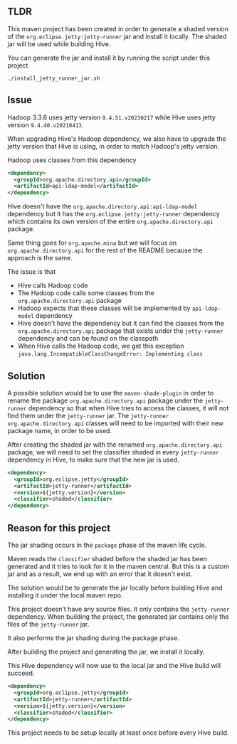 ## TLDR

This maven project has been created in order to generate a shaded version of the `org.eclipse.jetty:jetty-runner` jar and install it locally. The shaded jar will be used while building Hive.

You can generate the jar and install it by running the script under this project

```shell
./install_jetty_runner_jar.sh
```

## Issue

Hadoop 3.3.6 uses jetty version `9.4.51.v20230217` while Hive uses jetty version `9.4.40.v20210413`.

When upgrading Hive's Hadoop dependency, we also have to upgrade the jetty version that Hive is using, in order to match Hadoop's jetty version.

Hadoop uses classes from this dependency

```xml
<dependency>
  <groupId>org.apache.directory.api</groupId>
  <artifactId>api-ldap-model</artifactId>
</dependency>
```

Hive doesn't have the `org.apache.directory.api:api-ldap-model` dependency but it has the `org.eclipse.jetty:jetty-runner` dependency which contains its own version of the entire `org.apache.directory.api` package. 

Same thing goes for `org.apache.mina` but we will focus on `org.apache.directory.api` for the rest of the README because the approach is the same.

The issue is that
* Hive calls Hadoop code
* The Hadoop code calls some classes from the `org.apache.directory.api` package
* Hadoop expects that these classes will be implemented by `api-ldap-model` dependency
* Hive doesn't have the dependency but it can find the classes from the `org.apache.directory.api` package that exists under the `jetty-runner` dependency and can be found on the classpath 
* When Hive calls the Hadoop code, we get this exception `java.lang.IncompatibleClassChangeError: Implementing class`

## Solution

A possible solution would be to use the `maven-shade-plugin` in order to rename the package `org.apache.directory.api` package under the `jetty-runner` dependency so that when Hive tries to access the classes, it will not find them under the `jetty-runner` jar. The `jetty-runner org.apache.directory.api` classes will need to be imported with their new package name, in order to be used.

After creating the shaded jar with the renamed `org.apache.directory.api` package, we will need to set the classifier shaded in every `jetty-runner` dependency in Hive, to make sure that the new jar is used.

```xml
<dependency>
  <groupId>org.eclipse.jetty</groupId>
  <artifactId>jetty-runner</artifactId>
  <version>${jetty.version}</version>
  <classifier>shaded</classifier>
</dependency>
```

## Reason for this project

The jar shading occurs in the `package` phase of the maven life cycle. 

Maven reads the `classifier` shaded before the shaded jar has been generated and it tries to look for it in the maven central. But this is a custom jar and as a result, we end up with an error that it doesn't exist.

The solution would be to generate the jar locally before building Hive and installing it under the local maven repo.

This project doesn't have any source files. It only contains the `jetty-runner` dependency. When building the project, the generated jar contains only the files of the `jetty-runner` jar. 

It also performs the jar shading during the package phase.

After building the project and generating the jar, we install it locally.

This Hive dependency will now use to the local jar and the Hive build will succeed.

```xml
<dependency>
  <groupId>org.eclipse.jetty</groupId>
  <artifactId>jetty-runner</artifactId>
  <version>${jetty.version}</version>
  <classifier>shaded</classifier>
</dependency>
```

This project needs to be setup locally at least once before every Hive build.

